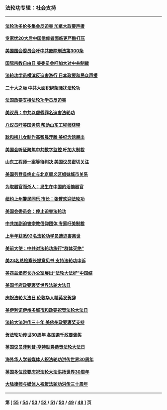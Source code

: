 ### 法轮功专辑：社会支持
---
#### [法轮功多伦多集会反迫害 加拿大政要声援](../../pages/nf4386/n13881303.md?01040430) 
#### [专家忧20大后中国信仰者面临更严酷打压](../../pages/nf4386/n13874993.md?01040430) 
#### [美国国会委员会吁中共废除刑法第300条](../../pages/nf4386/n13868121.md?01040430) 
#### [国际宗教自由日 美委员会吁加大对中共制裁](../../pages/nf4386/n13855021.md?01040430) 
#### [法轮功学员横滨反迫害游行 日本政要和民众声援](../../pages/nf4386/n13847132.md?01040430) 
#### [二十大之际 中共大面积绑架骚扰法轮功](../../pages/nf4386/n13846381.md?01040430) 
#### [法国政要支持法轮功学员反迫害](../../pages/nf4386/n13841970.md?01040430) 
#### [美议员：中共以虚假罪名迫害法轮功](../../pages/nf4386/n13841083.md?01040430) 
#### [八议员吁美国务院 帮助山东工程师获释](../../pages/nf4386/n13836379.md?01040430) 
#### [耿和携儿女制作高智晟浮雕 美纪念馆展出](../../pages/nf4386/n13829624.md?01040430) 
#### [美国会听证聚焦中共数字监控 吁加大制裁](../../pages/nf4386/n13825083.md?01040430) 
#### [山东工程师一案等待判决 美国议员密切关注](../../pages/nf4386/n13815065.md?01040430) 
#### [美国劳登县终止与北京顺义区姐妹城市关系](../../pages/nf4386/n13811030.md?01040430) 
#### [为取器官而杀人：发生在中国的活摘器官](../../pages/nf4386/n13794731.md?01040430) 
#### [纽约上州警民同乐 市长：张臂欢迎法轮功](../../pages/nf4386/n13794375.md?01040430) 
#### [美国会委员会：停止迫害法轮功](../../pages/nf4386/n13788164.md?01040430) 
#### [中共加剧迫害宗教信仰团体 专家吁美制裁](../../pages/nf4386/n13780252.md?01040430) 
#### [上半年获悉92名法轮功学员遭迫害离世](../../pages/nf4386/n13772701.md?01040430) 
#### [美前大使：中共对法轮功施行“群体灭绝”](../../pages/nf4386/n13771705.md?01040430) 
#### [美23名总检察长提意见书 支持法轮功申诉](../../pages/nf4386/n13766596.md?01040430) 
#### [美匹兹堡市长办公室展出“法轮大法好”中国结](../../pages/nf4386/n13749721.md?01040430) 
#### [美国华府政要褒奖世界法轮大法日](../../pages/nf4386/n13743770.md?01040430) 
#### [庆祝法轮大法日 伦敦华人精英发贺辞](../../pages/nf4386/n13741593.md?01040430) 
#### [美伊利诺伊州多城市和政要祝贺法轮大法日](../../pages/nf4386/n13737149.md?01040430) 
#### [法轮大法洪传三十年 美佛州政要褒奖支持](../../pages/nf4386/n13737103.md?01040430) 
#### [贺法轮功传世30周年 各国逾千政要褒奖](../../pages/nf4386/n13735828.md?01040430) 
#### [英国议员菲利普‧亨特勋爵恭贺法轮大法日](../../pages/nf4386/n13736187.md?01040430) 
#### [海外华人学者媒体人祝法轮功洪传世界30周年](../../pages/nf4386/n13735835.md?01040430) 
#### [英国多位政要庆祝法轮大法洪扬世界30周年](../../pages/nf4386/n13734739.md?01040430) 
#### [大陆律师与媒体人祝贺法轮功洪传三十周年](../../pages/nf4386/n13735062.md?01040430) 

---
#### 第 [ [55](./55.md?01040430) / [54](./54.md?01040430) / [53](./53.md?01040430) / [52](./52.md?01040430) / [51](./51.md?01040430) / [50](./50.md?01040430) / [49](./49.md?01040430) / [48](./48.md?01040430) ] 页
